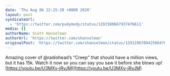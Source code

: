 ```yaml
---
date: 'Thu Aug 06 22:25:28 +0000 2020'
layout: post
syndicateUrl:
  - 'https://twitter.com/pudymody/status/1291500667937476611'
media: []
authorName: Scott Hanselman
authorUrl: 'https://twitter.com/shanselman'
originalPost: 'https://twitter.com/shanselman/status/1291296789425864704'
---
```

Amazing cover of @radiohead’s “Creep” that should have a million views, but it has 15k. Watch it now so you can say you saw it before she blows up! [https://youtu.be/U3MXv-jRvJM](https://youtu.be/U3MXv-jRvJM)